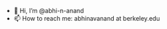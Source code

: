 - 👋 Hi, I’m @abhi-n-anand
- 📫 How to reach me: abhinavanand at berkeley.edu

<!---
abhi-n-anand/abhi-n-anand is a ✨ special ✨ repository because its `README.md` (this file) appears on your GitHub profile.
You can click the Preview link to take a look at your changes.
--->
